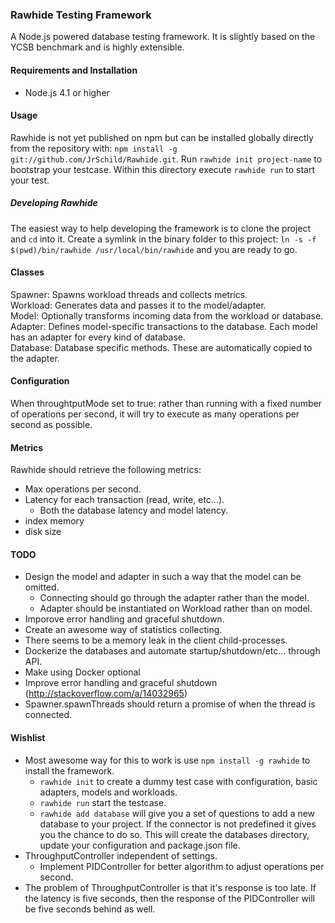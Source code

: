 ### Rawhide Testing Framework
A Node.js powered database testing framework. It is slightly based on the YCSB benchmark and is highly extensible.

#### Requirements and Installation
- Node.js 4.1 or higher

#### Usage
Rawhide is not yet published on npm but can be installed globally directly from the repository with: `npm install -g git://github.com/JrSchild/Rawhide.git`. Run `rawhide init project-name` to bootstrap your testcase. Within this directory execute `rawhide run` to start your test.

##### Developing Rawhide
The easiest way to help developing the framework is to clone the project and `cd` into it. Create a symlink in the binary folder to this project: `ln -s -f $(pwd)/bin/rawhide /usr/local/bin/rawhide` and you are ready to go.

#### Classes
Spawner: Spawns workload threads and collects metrics.  
Workload: Generates data and passes it to the model/adapter.   
Model: Optionally transforms incoming data from the workload or database.  
Adapter: Defines model-specific transactions to the database. Each model has an adapter for every kind of database.  
Database: Database specific methods. These are automatically copied to the adapter.  

#### Configuration
When throughtputMode set to true: rather than running with a fixed number of operations per second, it will try to execute as many operations per second as possible.

#### Metrics
Rawhide should retrieve the following metrics:
- Max operations per second.
- Latency for each transaction (read, write, etc...).
	- Both the database latency and model latency.
- index memory
- disk size

#### TODO
- Design the model and adapter in such a way that the model can be omitted.
	- Connecting should go through the adapter rather than the model.
	- Adapter should be instantiated on Workload rather than on model.
- Imporove error handling and graceful shutdown.
- Create an awesome way of statistics collecting.
- There seems to be a memory leak in the client child-processes.
- Dockerize the databases and automate startup/shutdown/etc... through API.
- Make using Docker optional
- Improve error handling and graceful shutdown (http://stackoverflow.com/a/14032965)
- Spawner.spawnThreads should return a promise of when the thread is connected.

#### Wishlist
- Most awesome way for this to work is use `npm install -g rawhide` to install the framework.
	- `rawhide init` to create a dummy test case with configuration, basic adapters, models and workloads.
	- `rawhide run` start the testcase.
	- `rawhide add database` will give you a set of questions to add a new database to your project. If the connector is not predefined it gives you the chance to do so. This will create the databases directory, update your configuration and package.json file.
- ThroughputController independent of settings.
	- Implement PIDController for better algorithm to adjust operations per second.
- The problem of ThroughputController is that it's response is too late. If the latency is five seconds, then the response of the PIDController will be five seconds behind as well.